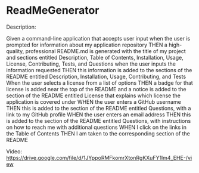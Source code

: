 # ReadMeGenerator
Description:

Given a command-line application that accepts user input
when the user is prompted for information about my application repository
THEN a high-quality, professional README.md is generated with the title of my project and sections entitled Description, Table of Contents, Installation, Usage, License, Contributing, Tests, and Questions
when the user inputs the information requested
THEN this information is added to the sections of the README entitled Description, Installation, Usage, Contributing, and Tests
When the user selects a license from a list of options
THEN a badge for that license is added near the top of the README and a notice is added to the section of the README entitled License that explains which license the application is covered under
WHEN the user enters a GitHub username
THEN this is added to the section of the README entitled Questions, with a link to my GitHub profile
WHEN the user enters an email address
THEN this is added to the section of the README entitled Questions, with instructions on how to reach me with additional questions
WHEN I click on the links in the Table of Contents
THEN I am taken to the corresponding section of the README

Video: https://drive.google.com/file/d/1JYppoRMFkomrXtonRgKXuFY1lm4_EHE-/view
